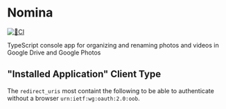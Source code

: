 # Nomina

[![🔨CI](https://github.com/localgod/nomina/actions/workflows/ci.yml/badge.svg)](https://github.com/localgod/nomina/actions/workflows/ci.yml)

TypeScript console app for organizing and renaming photos and videos in Google Drive and Google Photos

## "Installed Application" Client Type

The `redirect_uris` most containt the following to be able to authenticate without a browser `urn:ietf:wg:oauth:2.0:oob`.

